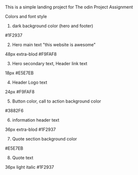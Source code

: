 This is a simple landing project for The odin Project Assignment

Colors and font style

1. dark background color (hero and footer)

#1F2937

2. Hero main text "this website is awesome"

48px extra-blod #F9FAF8

3. Hero secondary text, Header link text

18px #E5E7EB

4. Header Logo text

24px #F9FAF8

5. Button color, call to action background color

#3882F6

6. information header text

36px extra-blod #1F2937

7. Quote section background color

#E5E7EB

8. Quote text 

36px light italic #1F2937
